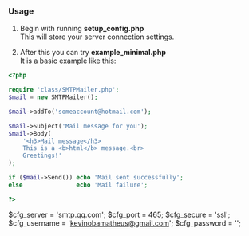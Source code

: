 ### Usage
1. Begin with running **setup_config.php**<br>
This will store your server connection settings.

2. After this you can try **example_minimal.php**<br>
It is a basic example like this:
```php
<?php

require 'class/SMTPMailer.php';
$mail = new SMTPMailer();

$mail->addTo('someaccount@hotmail.com');

$mail->Subject('Mail message for you');
$mail->Body(
    '<h3>Mail message</h3>
    This is a <b>html</b> message.<br>
    Greetings!'
);

if ($mail->Send()) echo 'Mail sent successfully';
else               echo 'Mail failure';

?>
```
$cfg_server   = 'smtp.qq.com';
$cfg_port     =  465;
$cfg_secure   = 'ssl';
$cfg_username = 'kevinobamatheus@gmail.com';
$cfg_password = '';
